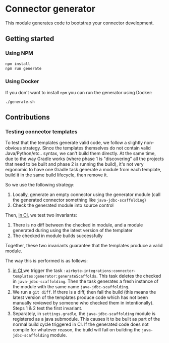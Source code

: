 # Connector generator

This module generates code to bootstrap your connector development.

## Getting started

### Using NPM

```bash
npm install
npm run generate
```

### Using Docker

If you don't want to install `npm` you can run the generator using Docker:

```
./generate.sh
```

## Contributions

### Testing connector templates

To test that the templates generate valid code, we follow a slightly non-obvious strategy. Since the templates
themselves do not contain valid Java/Python/etc.. syntax, we can't build them directly.
At the same time, due to the way Gradle works (where phase 1 is "discovering" all the projects that need to be
built and phase 2 is running the build), it's not very ergonomic to have one Gradle task generate a module
from each template, build it in the same build lifecycle, then remove it.

So we use the following strategy:

1. Locally, generate an empty connector using the generator module (call the generated connector something like `java-jdbc-scaffolding`)
1. Check the generated module into source control

Then, [in CI](https://github.com/airbytehq/airbyte/blob/main/.github/workflows/gradle.yml), we test two invariants:

1. There is no diff between the checked in module, and a module generated during using the latest version of the templater
1. The checked in module builds successfully

Together, these two invariants guarantee that the templates produce a valid module.

The way this is performed is as follows:

1. [in CI ](https://github.com/airbytehq/airbyte/blob/main/.github/workflows/gradle.yml) we trigger the task `:airbyte-integrations:connector-templates:generator:generateScaffolds`. This task deletes the checked in `java-jdbc-scaffolding`. Then the task generates a fresh instance of the module with the same name `java-jdbc-scaffolding`.
1. We run a `git diff`. If there is a diff, then fail the build (this means the latest version of the templates produce code which has not been manually reviewed by someone who checked them in intentionally). Steps 1 & 2 test the first invariant.
1. Separately, in `settings.gradle`, the `java-jdbc-scaffolding` module is registered as a java submodule. This causes it to be built as part of the normal build cycle triggered in CI. If the generated code does not compile for whatever reason, the build will fail on building the `java-jdbc-scaffolding` module.
